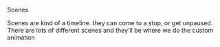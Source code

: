 
Scenes

Scenes are kind of a timeline. they can come to a stop, or get unpaused. There are lots of different scenes and they'll be where we do the custom animation


